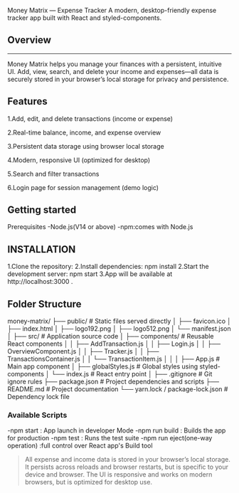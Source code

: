 Money Matrix — Expense Tracker
A modern, desktop-friendly expense tracker app built with React and styled-components.

## Overview
-------
Money Matrix helps you manage your finances with a persistent, intuitive UI.
Add, view, search, and delete your income and expenses—all data is securely stored in your browser’s local storage for privacy and persistence.
 
## Features
1.Add, edit, and delete transactions (income or expense)

2.Real-time balance, income, and expense overview

3.Persistent data storage using browser local storage

4.Modern, responsive UI (optimized for desktop)

5.Search and filter transactions

6.Login page for session management (demo logic)

## Getting started
Prerequisites
-Node.js(V14 or above)
-npm:comes with Node.js

## INSTALLATION
1.Clone the repository:
2.Install dependencies:
npm install
2.Start the development server:
npm start
3.App will be available at 
http://localhost:3000 .

## Folder Structure
money-matrix/
├── public/                      # Static files served directly
│   ├── favicon.ico
│   ├── index.html
│   ├── logo192.png
│   ├── logo512.png
│   └── manifest.json
│
├── src/                         # Application source code
│   ├── components/              # Reusable React components
│   │   ├── AddTransaction.js
│   │   ├── Login.js
│   │   ├── OverviewComponent.js
│   │   ├── Tracker.js
│   │   ├── TransactionsContainer.js
│   │   └── TransactionItem.js
│   │
│   ├── App.js                   # Main app component
│   ├── globalStyles.js          # Global styles using styled-components
│   └── index.js                 # React entry point
│
├── .gitignore                   # Git ignore rules
├── package.json                 # Project dependencies and scripts
├── README.md                    # Project documentation
└── yarn.lock / package-lock.json # Dependency lock file

### Available Scripts
-npm start : App launch in developer Mode
-npm run build : Builds the app for production
-npm test : Runs the test suite
-npm run eject(one-way operation) :full control over React app's Build tool

>All expense and income data is stored in your browser’s local storage. It persists across reloads and browser restarts, but is specific to your device and browser.
>The UI is responsive and works on modern browsers, but is optimized for desktop use.
